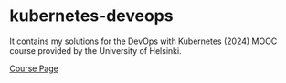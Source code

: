 # kubernetes-deveops
It contains my solutions for the DevOps with Kubernetes (2024) MOOC course provided by the University of Helsinki.

[Course Page](https://devopswithkubernetes.com/)
